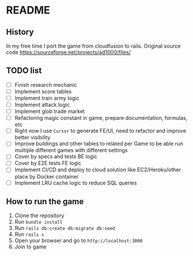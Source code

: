 # README

## History

In my free time I port the game from cloudfusion to rails. Original source code https://sourceforge.net/projects/ad1000/files/

## TODO list

- [ ] Finish research mechanic
- [ ] Implement score tables
- [ ] Implement train army logic
- [ ] Implement attack logic
- [ ] Implement glob trade market
- [ ] Refactoring magic constant in game, prepare documentation, formulas, etc
- [ ] Right now I use `Cursor` to generate FE/UI, need to refactor and improve better visibility
- [ ] Improve buildings and other tables to related per Game to be able run multiple different games with different settings
- [ ] Cover by specs and tests BE logic
- [ ] Cover by E2E tests FE logic
- [ ] Implement CI/CD and deploy to cloud solution like EC2/Heroku/other place by Docker container
- [ ] Implement LRU cache logic to reduce SQL queries

## How to run the game

1. Clone the repository
2. Run `bundle install`
3. Run `rails db:create db:migrate db:seed`
4. Run `rails s`
5. Open your browser and go to `http://localhost:3000`
6. Join to game
